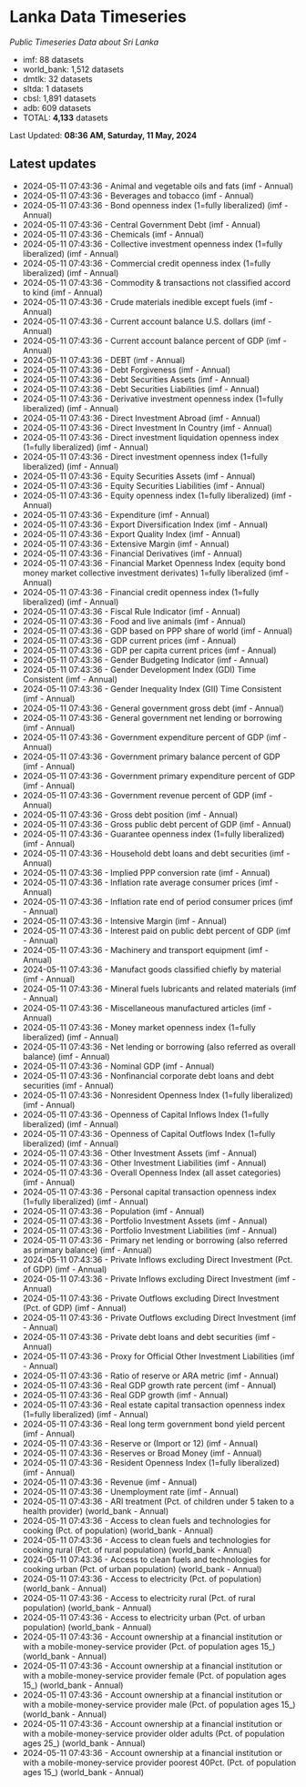 # Lanka Data Timeseries
*Public Timeseries Data about Sri Lanka*

* imf: 88 datasets
* world_bank: 1,512 datasets
* dmtlk: 32 datasets
* sltda: 1 datasets
* cbsl: 1,891 datasets
* adb: 609 datasets
* TOTAL: **4,133** datasets

Last Updated: **08:36 AM, Saturday, 11 May, 2024**

## Latest updates

* 2024-05-11 07:43:36 - Animal and vegetable oils and fats (imf - Annual)
* 2024-05-11 07:43:36 - Beverages and tobacco (imf - Annual)
* 2024-05-11 07:43:36 - Bond openness index (1=fully liberalized) (imf - Annual)
* 2024-05-11 07:43:36 - Central Government Debt (imf - Annual)
* 2024-05-11 07:43:36 - Chemicals (imf - Annual)
* 2024-05-11 07:43:36 - Collective investment openness index (1=fully liberalized) (imf - Annual)
* 2024-05-11 07:43:36 - Commercial credit openness index (1=fully liberalized) (imf - Annual)
* 2024-05-11 07:43:36 - Commodity & transactions not classified accord to kind (imf - Annual)
* 2024-05-11 07:43:36 - Crude materials inedible except fuels (imf - Annual)
* 2024-05-11 07:43:36 - Current account balance U.S. dollars (imf - Annual)
* 2024-05-11 07:43:36 - Current account balance percent of GDP (imf - Annual)
* 2024-05-11 07:43:36 - DEBT (imf - Annual)
* 2024-05-11 07:43:36 - Debt Forgiveness (imf - Annual)
* 2024-05-11 07:43:36 - Debt Securities Assets (imf - Annual)
* 2024-05-11 07:43:36 - Debt Securities Liabilities (imf - Annual)
* 2024-05-11 07:43:36 - Derivative investment openness index (1=fully liberalized) (imf - Annual)
* 2024-05-11 07:43:36 - Direct Investment Abroad (imf - Annual)
* 2024-05-11 07:43:36 - Direct Investment In Country (imf - Annual)
* 2024-05-11 07:43:36 - Direct investment liquidation openness index (1=fully liberalized) (imf - Annual)
* 2024-05-11 07:43:36 - Direct investment openness index (1=fully liberalized) (imf - Annual)
* 2024-05-11 07:43:36 - Equity Securities Assets (imf - Annual)
* 2024-05-11 07:43:36 - Equity Securities Liabilities (imf - Annual)
* 2024-05-11 07:43:36 - Equity openness index (1=fully liberalized) (imf - Annual)
* 2024-05-11 07:43:36 - Expenditure (imf - Annual)
* 2024-05-11 07:43:36 - Export Diversification Index (imf - Annual)
* 2024-05-11 07:43:36 - Export Quality Index (imf - Annual)
* 2024-05-11 07:43:36 - Extensive Margin (imf - Annual)
* 2024-05-11 07:43:36 - Financial Derivatives (imf - Annual)
* 2024-05-11 07:43:36 - Financial Market Openness Index (equity bond money market collective investment derivates) 1=fully liberalized (imf - Annual)
* 2024-05-11 07:43:36 - Financial credit openness index (1=fully liberalized) (imf - Annual)
* 2024-05-11 07:43:36 - Fiscal Rule Indicator (imf - Annual)
* 2024-05-11 07:43:36 - Food and live animals (imf - Annual)
* 2024-05-11 07:43:36 - GDP based on PPP share of world (imf - Annual)
* 2024-05-11 07:43:36 - GDP current prices (imf - Annual)
* 2024-05-11 07:43:36 - GDP per capita current prices (imf - Annual)
* 2024-05-11 07:43:36 - Gender Budgeting Indicator (imf - Annual)
* 2024-05-11 07:43:36 - Gender Development Index (GDI) Time Consistent (imf - Annual)
* 2024-05-11 07:43:36 - Gender Inequality Index (GII) Time Consistent (imf - Annual)
* 2024-05-11 07:43:36 - General government gross debt (imf - Annual)
* 2024-05-11 07:43:36 - General government net lending or borrowing (imf - Annual)
* 2024-05-11 07:43:36 - Government expenditure percent of GDP (imf - Annual)
* 2024-05-11 07:43:36 - Government primary balance percent of GDP (imf - Annual)
* 2024-05-11 07:43:36 - Government primary expenditure percent of GDP (imf - Annual)
* 2024-05-11 07:43:36 - Government revenue percent of GDP (imf - Annual)
* 2024-05-11 07:43:36 - Gross debt position (imf - Annual)
* 2024-05-11 07:43:36 - Gross public debt percent of GDP (imf - Annual)
* 2024-05-11 07:43:36 - Guarantee openness index (1=fully liberalized) (imf - Annual)
* 2024-05-11 07:43:36 - Household debt loans and debt securities (imf - Annual)
* 2024-05-11 07:43:36 - Implied PPP conversion rate (imf - Annual)
* 2024-05-11 07:43:36 - Inflation rate average consumer prices (imf - Annual)
* 2024-05-11 07:43:36 - Inflation rate end of period consumer prices (imf - Annual)
* 2024-05-11 07:43:36 - Intensive Margin (imf - Annual)
* 2024-05-11 07:43:36 - Interest paid on public debt percent of GDP (imf - Annual)
* 2024-05-11 07:43:36 - Machinery and transport equipment (imf - Annual)
* 2024-05-11 07:43:36 - Manufact goods classified chiefly by material (imf - Annual)
* 2024-05-11 07:43:36 - Mineral fuels lubricants and related materials (imf - Annual)
* 2024-05-11 07:43:36 - Miscellaneous manufactured articles (imf - Annual)
* 2024-05-11 07:43:36 - Money market openness index (1=fully liberalized) (imf - Annual)
* 2024-05-11 07:43:36 - Net lending or borrowing (also referred as overall balance) (imf - Annual)
* 2024-05-11 07:43:36 - Nominal GDP (imf - Annual)
* 2024-05-11 07:43:36 - Nonfinancial corporate debt loans and debt securities (imf - Annual)
* 2024-05-11 07:43:36 - Nonresident Openness Index (1=fully liberalized) (imf - Annual)
* 2024-05-11 07:43:36 - Openness of Capital Inflows Index (1=fully liberalized) (imf - Annual)
* 2024-05-11 07:43:36 - Openness of Capital Outflows Index (1=fully liberalized) (imf - Annual)
* 2024-05-11 07:43:36 - Other Investment Assets (imf - Annual)
* 2024-05-11 07:43:36 - Other Investment Liabilities (imf - Annual)
* 2024-05-11 07:43:36 - Overall Openness Index (all asset categories) (imf - Annual)
* 2024-05-11 07:43:36 - Personal capital transaction openness index (1=fully liberalized) (imf - Annual)
* 2024-05-11 07:43:36 - Population (imf - Annual)
* 2024-05-11 07:43:36 - Portfolio Investment Assets (imf - Annual)
* 2024-05-11 07:43:36 - Portfolio Investment Liabilities (imf - Annual)
* 2024-05-11 07:43:36 - Primary net lending or borrowing (also referred as primary balance) (imf - Annual)
* 2024-05-11 07:43:36 - Private Inflows excluding Direct Investment (Pct. of GDP) (imf - Annual)
* 2024-05-11 07:43:36 - Private Inflows excluding Direct Investment (imf - Annual)
* 2024-05-11 07:43:36 - Private Outflows excluding Direct Investment (Pct. of GDP) (imf - Annual)
* 2024-05-11 07:43:36 - Private Outflows excluding Direct Investment (imf - Annual)
* 2024-05-11 07:43:36 - Private debt loans and debt securities (imf - Annual)
* 2024-05-11 07:43:36 - Proxy for Official Other Investment Liabilities (imf - Annual)
* 2024-05-11 07:43:36 - Ratio of reserve or ARA metric (imf - Annual)
* 2024-05-11 07:43:36 - Real GDP growth rate percent (imf - Annual)
* 2024-05-11 07:43:36 - Real GDP growth (imf - Annual)
* 2024-05-11 07:43:36 - Real estate capital transaction openness index (1=fully liberalized) (imf - Annual)
* 2024-05-11 07:43:36 - Real long term government bond yield percent (imf - Annual)
* 2024-05-11 07:43:36 - Reserve or (Import or 12) (imf - Annual)
* 2024-05-11 07:43:36 - Reserves or Broad Money (imf - Annual)
* 2024-05-11 07:43:36 - Resident Openness Index (1=fully liberalized) (imf - Annual)
* 2024-05-11 07:43:36 - Revenue (imf - Annual)
* 2024-05-11 07:43:36 - Unemployment rate (imf - Annual)
* 2024-05-11 07:43:36 - ARI treatment (Pct. of children under 5 taken to a health provider) (world_bank - Annual)
* 2024-05-11 07:43:36 - Access to clean fuels and technologies for cooking (Pct. of population) (world_bank - Annual)
* 2024-05-11 07:43:36 - Access to clean fuels and technologies for cooking rural (Pct. of rural population) (world_bank - Annual)
* 2024-05-11 07:43:36 - Access to clean fuels and technologies for cooking urban (Pct. of urban population) (world_bank - Annual)
* 2024-05-11 07:43:36 - Access to electricity (Pct. of population) (world_bank - Annual)
* 2024-05-11 07:43:36 - Access to electricity rural (Pct. of rural population) (world_bank - Annual)
* 2024-05-11 07:43:36 - Access to electricity urban (Pct. of urban population) (world_bank - Annual)
* 2024-05-11 07:43:36 - Account ownership at a financial institution or with a mobile-money-service provider (Pct. of population ages 15_) (world_bank - Annual)
* 2024-05-11 07:43:36 - Account ownership at a financial institution or with a mobile-money-service provider female (Pct. of population ages 15_) (world_bank - Annual)
* 2024-05-11 07:43:36 - Account ownership at a financial institution or with a mobile-money-service provider male (Pct. of population ages 15_) (world_bank - Annual)
* 2024-05-11 07:43:36 - Account ownership at a financial institution or with a mobile-money-service provider older adults (Pct. of population ages 25_) (world_bank - Annual)
* 2024-05-11 07:43:36 - Account ownership at a financial institution or with a mobile-money-service provider poorest 40Pct. (Pct. of population ages 15_) (world_bank - Annual)